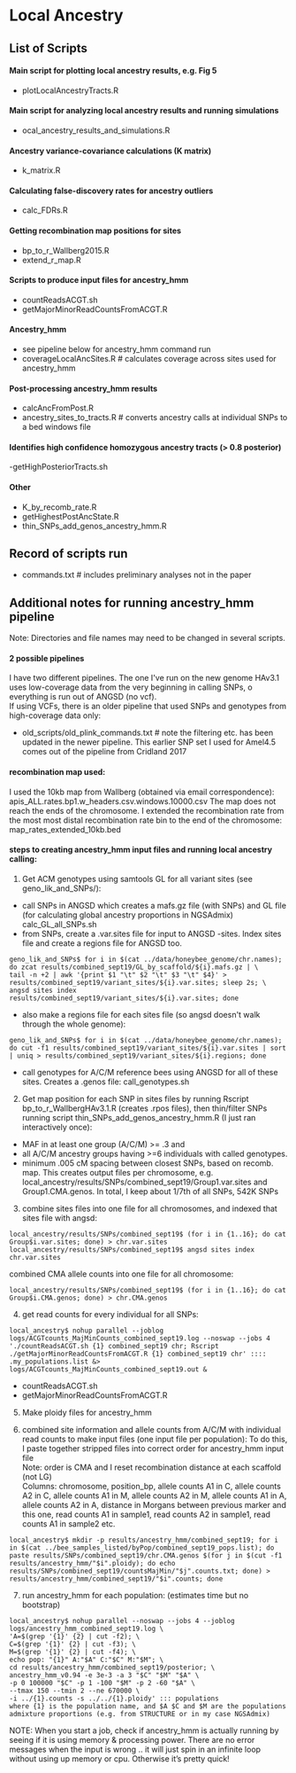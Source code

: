 # Local Ancestry
## List of Scripts
#### Main script for plotting local ancestry results, e.g. Fig 5
- plotLocalAncestryTracts.R  
#### Main script for analyzing local ancestry results and running simulations
- ocal_ancestry_results_and_simulations.R
#### Ancestry variance-covariance calculations (K matrix)
- k_matrix.R
#### Calculating false-discovery rates for ancestry outliers
- calc_FDRs.R
#### Getting recombination map positions for sites
- bp_to_r_Wallberg2015.R
- extend_r_map.R
#### Scripts to produce input files for ancestry\_hmm
- countReadsACGT.sh
- getMajorMinorReadCountsFromACGT.R
#### Ancestry\_hmm
- see pipeline below for ancestry\_hmm command run
- coverageLocalAncSites.R # calculates coverage across sites used for ancestry\_hmm
#### Post-processing ancestry\_hmm results
- calcAncFromPost.R
- ancestry_sites_to_tracts.R # converts ancestry calls at individual SNPs to a bed windows file
#### Identifies high confidence homozygous ancestry tracts (> 0.8 posterior)
-getHighPosteriorTracts.sh

#### Other
- K_by_recomb_rate.R
- getHighestPostAncState.R
- thin_SNPs_add_genos_ancestry_hmm.R


## Record of scripts run
- commands.txt # includes preliminary analyses not in the paper

## Additional notes for running ancestry\_hmm pipeline
Note: Directories and file names may need to be changed in several scripts.  
#### 2 possible pipelines
I have two different pipelines. The one I've run on the new genome HAv3.1 uses low-coverage data from the very beginning in calling SNPs, o everything is run out of ANGSD (no vcf).  
If using VCFs, there is an older pipeline that used SNPs and genotypes from high-coverage data only:  
- old_scripts/old_plink_commands.txt # note the filtering etc. has been updated in the newer pipeline. This earlier SNP set I used for Amel4.5 comes out of the pipeline from Cridland 2017

#### recombination map used:
I used the 10kb map from Wallberg (obtained via email correspondence):
apis_ALL.rates.bp1.w_headers.csv.windows.10000.csv
The map does not reach the ends of the chromosome. I extended the recombination rate from the most most distal recombination rate bin to the end of the chromosome:
map_rates_extended_10kb.bed

#### steps to creating ancestry_hmm input files and running local ancestry calling:
1. Get ACM genotypes using samtools GL for all variant sites (see geno_lik_and_SNPs/):
- call SNPs in ANGSD which creates a mafs.gz file (with SNPs) and GL file (for calculating global ancestry proportions in NGSAdmix)
calc_GL_all_SNPs.sh
- from SNPs, create a .var.sites file for input to ANGSD -sites. Index sites file and create a regions file for ANGSD too.  
```
geno_lik_and_SNPs$ for i in $(cat ../data/honeybee_genome/chr.names); do zcat results/combined_sept19/GL_by_scaffold/${i}.mafs.gz | \
tail -n +2 | awk '{print $1 "\t" $2 "\t" $3 "\t" $4}' > results/combined_sept19/variant_sites/${i}.var.sites; sleep 2s; \
angsd sites index results/combined_sept19/variant_sites/${i}.var.sites; done
```
- also make a regions file for each sites file (so angsd doesn't walk through the whole genome):
```
geno_lik_and_SNPs$ for i in $(cat ../data/honeybee_genome/chr.names); do cut -f1 results/combined_sept19/variant_sites/${i}.var.sites | sort | uniq > results/combined_sept19/variant_sites/${i}.regions; done
```
- call genotypes for A/C/M reference bees using ANGSD for all of these sites. Creates a .genos file:
call_genotypes.sh

2. Get map position for each SNP in sites files by running Rscript bp_to_r_WallbergHAv3.1.R (creates .rpos files), then
thin/filter SNPs running script thin_SNPs_add_genos_ancestry_hmm.R (I just ran interactively once):
- MAF in at least one group (A/C/M) >= .3 and
- all A/C/M ancestry groups having >=6 individuals with called genotypes.
- minimum .005 cM spacing between closest SNPs, based on recomb. map. This creates output files per chromosome, e.g. local_ancestry/results/SNPs/combined_sept19/Group1.var.sites and Group1.CMA.genos. In total, I keep about 1/7th of all SNPs, 542K SNPs

3. combine sites files into one file for all chromosomes, and indexed that sites file with angsd:
```
local_ancestry/results/SNPs/combined_sept19$ (for i in {1..16}; do cat Group$i.var.sites; done) > chr.var.sites
local_ancestry/results/SNPs/combined_sept19$ angsd sites index chr.var.sites
```
combined CMA allele counts into one file for all chromosome:
```
local_ancestry/results/SNPs/combined_sept19$ (for i in {1..16}; do cat Group$i.CMA.genos; done) > chr.CMA.genos
```
4. get read counts for every individual for all SNPs:
```
local_ancestry$ nohup parallel --joblog logs/ACGTcounts_MajMinCounts_combined_sept19.log --noswap --jobs 4 './countReadsACGT.sh {1} combined_sept19 chr; Rscript ./getMajorMinorReadCountsFromACGT.R {1} combined_sept19 chr' :::: .my_populations.list &> logs/ACGTcounts_MajMinCounts_combined_sept19.out &
```
- countReadsACGT.sh
- getMajorMinorReadCountsFromACGT.R

5. Make ploidy files for ancestry_hmm

6. combined site information and allele counts from A/C/M with individual read counts to make input files (one input file per population):
To do this, I paste together stripped files into correct order for ancestry_hmm input file  
Note: order is CMA and I reset recombination distance at each scaffold (not LG)  
Columns: chromosome, position_bp, allele counts A1 in C, allele counts A2 in C, allele counts A1 in M, allele counts A2 in M, allele counts A1 in A, allele counts A2 in A, distance in Morgans between previous marker and this one, read counts A1 in sample1, read counts A2 in sample1, read counts A1 in sample2 etc.  
```
local_ancestry$ mkdir -p results/ancestry_hmm/combined_sept19; for i in $(cat ../bee_samples_listed/byPop/combined_sept19_pops.list); do paste results/SNPs/combined_sept19/chr.CMA.genos $(for j in $(cut -f1 results/ancestry_hmm/"$i".ploidy); do echo results/SNPs/combined_sept19/countsMajMin/"$j".counts.txt; done) > results/ancestry_hmm/combined_sept19/"$i".counts; done
```

7. run ancestry_hmm for each population:
(estimates time but no bootstrap)
```
local_ancestry$ nohup parallel --noswap --jobs 4 --joblog logs/ancestry_hmm_combined_sept19.log \
'A=$(grep '{1}' {2} | cut -f2); \
C=$(grep '{1}' {2} | cut -f3); \
M=$(grep '{1}' {2} | cut -f4); \
echo pop: "{1}" A:"$A" C:"$C" M:"$M"; \
cd results/ancestry_hmm/combined_sept19/posterior; \
ancestry_hmm_v0.94 -e 3e-3 -a 3 "$C" "$M" "$A" \
-p 0 100000 "$C" -p 1 -100 "$M" -p 2 -60 "$A" \
--tmax 150 --tmin 2 --ne 670000 \
-i ../{1}.counts -s ../../{1}.ploidy' ::: populations
where {1} is the population name, and $A $C and $M are the populations admixture proportions (e.g. from STRUCTURE or in my case NGSAdmix)
```
NOTE: When you start a job, check if ancestry_hmm is actually running by seeing if it is using memory & processing power. There are no error messages when the input is wrong .. it will just spin in an infinite loop without using up memory or cpu. Otherwise it’s pretty quick!
